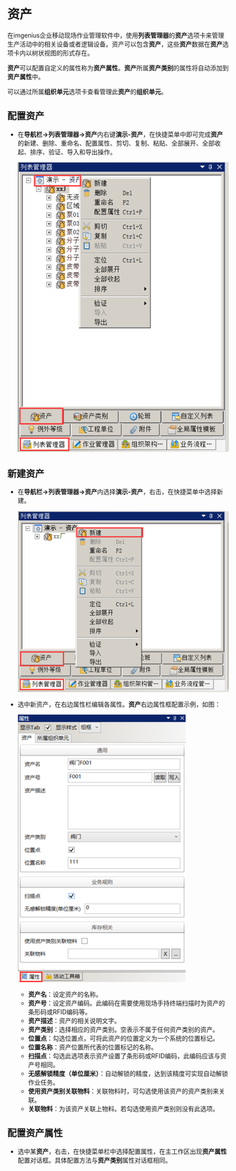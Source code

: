 # 资产

在imgenius企业移动现场作业管理软件中，使用**列表管理器**的**资产**选项卡来管理生产活动中的相关设备或者逻辑设备。资产可以包含**资产**，这些**资产**数据在**资产**选项卡内以树状视图的形式存在。

**资产**可以配置自定义的属性称为**资产属性**。**资产**所属**资产类别**的属性将自动添加到**资产属性**中。

可以通过所属**组织单元**选项卡查看管理此**资产**的**组织单元**。

## 配置资产

* 在**导航栏→列表管理器→资产**内右键**演示-资产**，在快捷菜单中即可完成**资产**的新建、删除、重命名、配置属性、剪切、复制、粘贴、全部展开、全部收起、排序、验证、导入和导出操作。

  ![资产](./images/资产1.png)

## 新建资产

* 在**导航栏→列表管理器→资产**内选择**演示-资产**，右击，在快捷菜单中选择新建。

  ![资产](./images/资产2.png)

* 选中新资产，在右边属性栏编辑各属性。**资产**右边属性框配置示例，如图：

  ![资产](./images/资产3.png)

  * **资产名**：设定资产的名称。
  * **资产号**：设定资产编码。此编码在需要使用现场手持终端扫描时为资产的条形码或RFID编码等。
  * **资产描述**：资产的相关说明文字。
  * **资产类别**：选择相应的资产类别。空表示不属于任何资产类别的资产。
  * **位置点**：勾选位置点，可将此资产的位置定义为一个系统的位置标记。
  * **位置名称**：资产位置所代表的位置标记的名称。
  * **扫描点**：勾选此选项表示资产设置了条形码或RFID编码，此编码应该与资产号相同。
  * **无感解锁精度（单位厘米）**：自动解锁的精度，达到该精度可实现自动解锁作业任务。
  * **使用资产类别关联物料**：关联物料时，可勾选使用该资产的资产类别来关联。
  * **关联物料**：为该资产关联上物料。若勾选使用资产类别则没有此选项。

## 配置资产属性

* 选中某**资产**，右击，在快捷菜单栏中选择配置属性，在主工作区出现**资产属性**配置对话框。具体配置方法与**资产类别**属性对话框相同。
